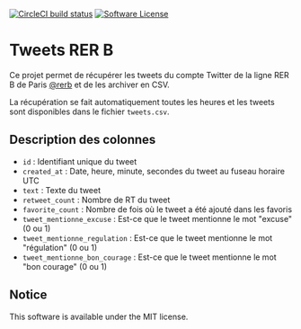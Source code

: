 [![CircleCI build status](https://img.shields.io/circleci/project/github/AntoineAugusti/tweets-rerb.svg?style=flat-square)](https://circleci.com/gh/AntoineAugusti/tweets-rerb)
[![Software License](https://img.shields.io/badge/License-MIT-orange.svg?style=flat-square)](https://github.com/AntoineAugusti/tweets-rerb/blob/master/LICENSE.md)

# Tweets RER B
Ce projet permet de récupérer les tweets du compte Twitter de la ligne RER B de Paris [@rerb](https://twitter.com/rerb) et de les archiver en CSV.

La récupération se fait automatiquement toutes les heures et les tweets sont disponibles dans le fichier `tweets.csv`.

## Description des colonnes
- `id` : Identifiant unique du tweet
- `created_at` : Date, heure, minute, secondes du tweet au fuseau horaire UTC
- `text` : Texte du tweet
- `retweet_count` : Nombre de RT du tweet
- `favorite_count` : Nombre de fois où le tweet a été ajouté dans les favoris
- `tweet_mentionne_excuse` : Est-ce que le tweet mentionne le mot "excuse" (0 ou 1)
- `tweet_mentionne_regulation` : Est-ce que le tweet mentionne le mot "régulation" (0 ou 1)
- `tweet_mentionne_bon_courage` : Est-ce que le tweet mentionne le mot "bon courage" (0 ou 1)

## Notice
This software is available under the MIT license.
